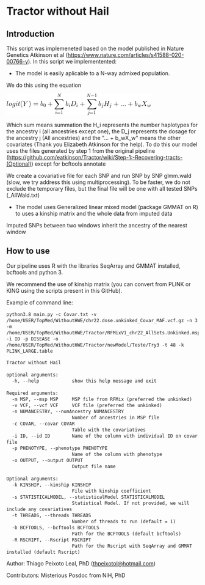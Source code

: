 # Tractor without Hail

## Introduction

This script was implemeneted based on the model published in Nature Genetics Atkinson et al (https://www.nature.com/articles/s41588-020-00766-y). In this script we implementented:

- The model is easily aplicable to a N-way admixed population. 

We do this using the equation

![Equation](./Equations/CodeCogsEqn.png)

Which sum means summation the H_i represents the number haplotypes for the ancestry i (all ancestries except one), the D_j represents the dosage for the ancestry j (All ancestries) and the "... + b_wX_w" means the other covariates  (Thank you Elizabeth Atkinson for the help).
To do this our model uses the files generated by step 1 from the original pipeline (https://github.com/eatkinson/Tractor/wiki/Step-1:-Recovering-tracts-(Optional)) except for bcftools annotate

We create a covariative file for each SNP and run SNP by SNP glmm.wald (slow, we try address this using multiprocessing). To be faster, we do not exclude the temporary files, but the final file will be one with all tested SNPs (<outputPrefix>_AllWald.txt)

- The model uses Generalized linear mixed model (package GMMAT on R) to uses a kinship matrix and the whole data from imputed data

Imputed SNPs between two windows inherit the ancestry of the nearest window


## How to use

Our pipeline uses R with the libraries SeqArray and GMMAT installed, bcftools and python 3.

We recommend the use of kinship matrix (you can convert from PLINK or KING using the scripts present in this GitHub).

Example of command line:

```
python3.8 main.py -c Covar.txt -v /home/USER/TopMed/WithoutHWE/chr22.dose.unkinked_Covar_MAF.vcf.gz -n 3 -m /home/USER/TopMed/WithoutHWE/Tractor/RFMixV1_chr22_AllSets.Unkinked.msp.tsv -i ID -p DISEASE -o /home/USER/TopMed/WithoutHWE/Tractor/newModel/Teste/Try3 -t 48 -k PLINK_LARGE.table
```

```
Tractor without Hail

optional arguments:
  -h, --help            show this help message and exit

Required arguments:
  -m MSP, --msp MSP     MSP file from RFMix (preferred the unkinked)
  -v VCF, --vcf VCF     VCF file (preferred the unkinked)
  -n NUMANCESTRY, --numAncestry NUMANCESTRY
                        Number of ancestries in MSP file
  -c COVAR, --covar COVAR
                        Table with the covariatives
  -i ID, --id ID        Name of the column with individual ID on covar file
  -p PHENOTYPE, --phenotype PHENOTYPE
                        Name of the column with phenotype
  -o OUTPUT, --output OUTPUT
                        Output file name

Optional arguments:
  -k KINSHIP, --kinship KINSHIP
                        File with kinship coefficient
  -s STATISTICALMODEL, --statisticalModel STATISTICALMODEL
                        Statistical Model. If not provided, we will include any covariatives
  -t THREADS, --threads THREADS
                        Number of threads to run (default = 1)
  -b BCFTOOLS, --bcftools BCFTOOLS
                        Path for the BCFTOOLS (default bcftools)
  -R RSCRIPT, --Rscript RSCRIPT
                        Path for the Rscript with SeqArray and GMMAT installed (default Rscript)
```

Author: Thiago Peixoto Leal, PhD (thpeixotol@hotmail.com)

Contributors: Misterious Posdoc from NIH, PhD
